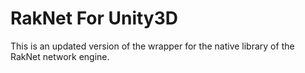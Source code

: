 # RakNet For Unity3D
This is an updated version of the wrapper for the native library of the RakNet network engine.
